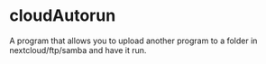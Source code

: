 # cloudAutorun
A program that allows you to upload another program to a folder in nextcloud/ftp/samba and have it run.
